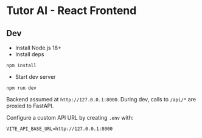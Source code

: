 # Tutor AI - React Frontend

## Dev

- Install Node.js 18+
- Install deps

```
npm install
```

- Start dev server

```
npm run dev
```

Backend assumed at `http://127.0.0.1:8000`. During dev, calls to `/api/*` are proxied to FastAPI.

Configure a custom API URL by creating `.env` with:

```
VITE_API_BASE_URL=http://127.0.0.1:8000
```
